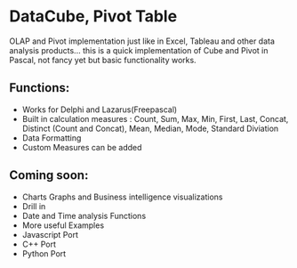 # DataCube, Pivot Table 

OLAP and Pivot implementation just like in Excel, Tableau and other data analysis products...
this is a quick implementation of Cube and Pivot in Pascal, not fancy yet but basic functionality works.
## Functions:
  - Works for Delphi and Lazarus(Freepascal)
  - Built in calculation measures : Count, Sum, Max, Min, First, Last, Concat, Distinct (Count and Concat), Mean, Median, Mode, Standard Diviation
  - Data Formatting
  - Custom Measures can be added
   
## Coming soon:

  - Charts Graphs and Business intelligence visualizations
  - Drill in
  - Date and Time analysis Functions
  - More useful Examples
  - Javascript Port
  - C++ Port
  - Python Port